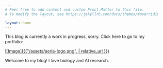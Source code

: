 ```yaml
---
# Feel free to add content and custom Front Matter to this file.
# To modify the layout, see https://jekyllrb.com/docs/themes/#overriding-theme-defaults

layout: home
---
```


This blog is currently a work in progress, sorry.
Click here to go to my portfolio:

<a href="https://aeriab.github.io/">
  ![Image]({{"/assets/aeria-logo.png",  | relative_url }})
</a>



Welcome to my blog! I love biology and AI research.
